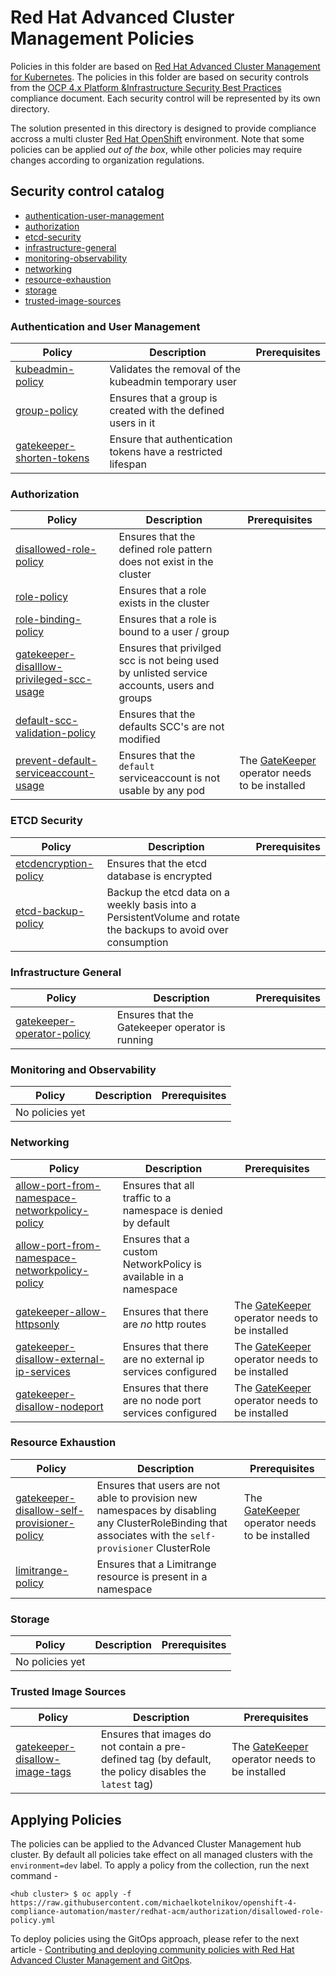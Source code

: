 # Red Hat Advanced Cluster Management Policies
Policies in this folder are based on [Red Hat Advanced Cluster Management for Kubernetes](https://access.redhat.com/documentation/en-us/red_hat_advanced_cluster_management_for_kubernetes/2.2/). The policies in this folder are based on security controls from the [OCP 4.x Platform &Infrastructure Security Best Practices](https://github.com/rhilconsultants/openshift/blob/master/featureReference/Red%20Hat%20Openshift%204.x%20Security%20Best%20Practices%20-%20Public%20Edition%20-%20Final%20v2%20(2).pdf) compliance document. Each security control will be represented by its own directory.

The solution presented in this directory is designed to provide compliance accross a multi cluster [Red Hat OpenShift](https://www.openshift.com/) environment. Note that some policies can be applied _out of the box_, while other policies may require changes according to organization regulations.

## Security control catalog
- [authentication-user-management](./authentication-user-management)
- [authorization](./authorization)
- [etcd-security](./etcd-security)
- [infrastructure-general](./infrastructure-general)
- [monitoring-observability](./monitoring-observability)
- [networking](./networking)
- [resource-exhaustion](./resource-exhaustion)
- [storage](./storage)
- [trusted-image-sources](./trusted-image-sources)


### Authentication and User Management
Policy  | Description | Prerequisites
------- | ----------- | -------------
[kubeadmin-policy](authentication-user-management/kubeadmin-policy/kubeadmin-policy.yaml) | Validates the removal of the kubeadmin temporary user |
[group-policy](authentication-user-management/group-policy/group-policy.yaml) | Ensures that a group is created with the defined users in it |
[gatekeeper-shorten-tokens](authentication-user-management/gatekeeper-shorten-tokens/gatekeeper-shorten-tokens.yaml) | Ensure that authentication tokens have a restricted lifespan | 

### Authorization
Policy  | Description | Prerequisites
------- | ----------- | -------------
[disallowed-role-policy](./authorization/disallowed-role-policy/disallowed-role-policy.yaml) | Ensures that the defined role pattern does not exist in the cluster |
[role-policy](./authorization/role-policy/role-policy.yaml) | Ensures that a role exists in the cluster |
[role-binding-policy](./authorization/role-binding-policy/role-binding-policy.yaml) | Ensures that a role is bound to a user / group |
[gatekeeper-disalllow-privileged-scc-usage](./authorization/gatekeeper-disalllow-privileged-scc-usage/gatekeeper-disalllow-privileged-scc-usage.yaml) | Ensures that privilged scc is not being used by unlisted service accounts, users and groups |
[default-scc-validation-policy](./authorization/default-scc-validation-policy/default-scc-validation-policy.yaml) | Ensures that the defaults SCC's are not modified |
[prevent-default-serviceaccount-usage](./authorization/gatekeeper-prevent-default-serviceaccount-usage/gatekeeper-prevent-default-serviceaccount-usage.yaml) | Ensures that the `default` serviceaccount is not usable by any pod | The [GateKeeper](https://github.com/open-policy-agent/gatekeeper) operator needs to be installed

### ETCD Security
Policy  | Description | Prerequisites
------- | ----------- | -------------
[etcdencryption-policy](etcd-security/etcdencryption-policy/etcdencryption-policy.yaml) | Ensures that the etcd database is encrypted |
[etcd-backup-policy](etcd-security/etcdbackup-policy/etcdbackup-policy.yaml) | Backup the etcd data on a weekly basis into a PersistentVolume and rotate the backups to avoid over consumption |

### Infrastructure General
Policy  | Description | Prerequisites
------- | ----------- | -------------
[gatekeeper-operator-policy](infrastructure-general/gatekeeper-operator-policy/gatekeeper-operator-policy.yaml) | Ensures that the Gatekeeper operator is running |

### Monitoring and Observability
Policy  | Description | Prerequisites
------- | ----------- | -------------
No policies yet       |  |

### Networking
Policy  | Description | Prerequisites
------- | ----------- | -------------
[allow-port-from-namespace-networkpolicy-policy](networking/deny-all-networkpolicy-policy/deny-all-networkpolicy-policy.yaml) | Ensures that all traffic to a namespace is denied by default |
[allow-port-from-namespace-networkpolicy-policy](networking/allow-port-from-namespace-networkpolicy-policy/allow-port-from-namespace-networkpolicy-policy.yaml) | Ensures that a custom NetworkPolicy is available in a namespace |
[gatekeeper-allow-httpsonly](networking/gatekeeper-allow-httpsonly/gatekeeper-allow-httpsonly.yaml) | Ensures that there are *no* http routes | The [GateKeeper](https://github.com/open-policy-agent/gatekeeper) operator needs to be installed
[gatekeeper-disallow-external-ip-services](networking/gatekeeper-disallow-external-ip-services/gatekeeper-disallow-external-ip-services.yaml) | Ensures that there are no external ip services configured | The [GateKeeper](https://github.com/open-policy-agent/gatekeeper) operator needs to be installed
[gatekeeper-disallow-nodeport](networking/gatekeeper-disallow-nodeport/gatekeeper-disallow-nodeport.yaml) | Ensures that there are no node port services configured | The [GateKeeper](https://github.com/open-policy-agent/gatekeeper) operator needs to be installed

### Resource Exhaustion
Policy  | Description | Prerequisites
------- | ----------- | -------------
[gatekeeper-disallow-self-provisioner-policy](resource-exhaustion/gatekeeper-disallow-self-provisioner-policy/gatekeeper-disallow-self-provisioner-policy.yaml) | Ensures that users are not able to provision new namespaces by disabling any ClusterRoleBinding that associates with the `self-provisioner` ClusterRole | The [GateKeeper](https://github.com/open-policy-agent/gatekeeper) operator needs to be installed
[limitrange-policy](resource-exhaustion/limitrange-policy/limitrange-policy.yaml) | Ensures that a Limitrange resource is present in a namespace |

### Storage
Policy  | Description | Prerequisites
------- | ----------- | -------------
No policies yet       |  |

### Trusted Image Sources
Policy  | Description | Prerequisites
------- | ----------- | -------------
[gatekeeper-disallow-image-tags](trusted-image-sources/gatekeeper-disallow-image-tags/gatekeeper-disallow-image-tags.yaml) | Ensures that images do not contain a pre-defined tag (by default, the policy disables the `latest` tag) | The [GateKeeper](https://github.com/open-policy-agent/gatekeeper) operator needs to be installed

## Applying Policies
The policies can be applied to the Advanced Cluster Management hub cluster. By default all policies take effect on all managed clusters with the `environment=dev` label. To apply a policy from the collection, run the next command -

```
<hub cluster> $ oc apply -f https://raw.githubusercontent.com/michaelkotelnikov/openshift-4-compliance-automation/master/redhat-acm/authorization/disallowed-role-policy.yml
```

To deploy policies using the GitOps approach, please refer to the next article - [Contributing and deploying community policies with Red Hat Advanced Cluster Management and GitOps](https://www.openshift.com/blog/contributing-and-deploying-community-policies-with-red-hat-advanced-cluster-management-and-gitops).

